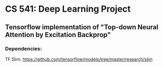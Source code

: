 # CS 541: Deep Learning Project
## Tensorflow implementation of "Top-down Neural Attention by Excitation Backprop"

### Dependencies:

TF Slim: https://github.com/tensorflow/models/tree/master/research/slim
